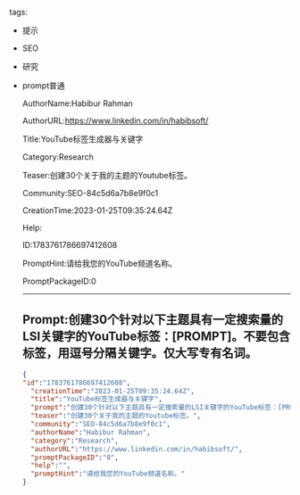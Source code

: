   tags: 
- 提示
- SEO
- 研究
- prompt普通

  AuthorName:Habibur Rahman

  AuthorURL:https://www.linkedin.com/in/habibsoft/

  Title:YouTube标签生成器与关键字

  Category:Research

  Teaser:创建30个关于我的主题的Youtube标签。

  Community:SEO-84c5d6a7b8e9f0c1

  CreationTime:2023-01-25T09:35:24.64Z

  Help:

  ID:1783761786697412608

  PromptHint:请给我您的YouTube频道名称。

  PromptPackageID:0

  ---

  ## Prompt:创建30个针对以下主题具有一定搜索量的LSI关键字的YouTube标签：[PROMPT]。不要包含标签，用逗号分隔关键字。仅大写专有名词。

  ```json
  {
  "id":"1783761786697412608",
    "creationTime":"2023-01-25T09:35:24.64Z",
    "title":"YouTube标签生成器与关键字",
    "prompt":"创建30个针对以下主题具有一定搜索量的LSI关键字的YouTube标签：[PROMPT]。不要包含标签，用逗号分隔关键字。仅大写专有名词。",
    "teaser":"创建30个关于我的主题的Youtube标签。",
    "community":"SEO-84c5d6a7b8e9f0c1",
    "authorName":"Habibur Rahman",
    "category":"Research",
    "authorURL":"https://www.linkedin.com/in/habibsoft/",
    "promptPackageID":"0",
    "help":"",
    "promptHint":"请给我您的YouTube频道名称。"
  }
  ```
